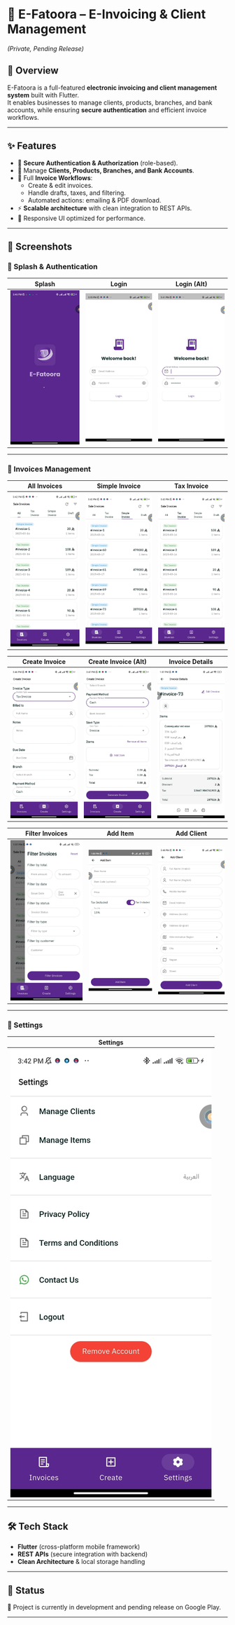 # 📌 E-Fatoora – E-Invoicing & Client Management  
*(Private, Pending Release)*  

## 🚀 Overview
E-Fatoora is a full-featured **electronic invoicing and client management system** built with Flutter.  
It enables businesses to manage clients, products, branches, and bank accounts, while ensuring **secure authentication** and efficient invoice workflows.  

---

## ✨ Features
- 🔐 **Secure Authentication & Authorization** (role-based).  
- 👥 Manage **Clients, Products, Branches, and Bank Accounts**.  
- 🧾 Full **Invoice Workflows**:  
  - Create & edit invoices.  
  - Handle drafts, taxes, and filtering.  
  - Automated actions: emailing & PDF download.  
- ⚡ **Scalable architecture** with clean integration to REST APIs.  
- 🎨 Responsive UI optimized for performance.  

---

## 📸 Screenshots

### 🔹 Splash & Authentication
| Splash | Login | Login (Alt) |
|:------:|:-----:|:-----------:|
| ![](assets/splash.jpg) | ![](assets/login.jpg) | ![](assets/login2.jpg) |

---

### 🔹 Invoices Management
| All Invoices | Simple Invoice | Tax Invoice |
|:------------:|:--------------:|:------------:|
| ![](assets/All%20invoices.jpg) | ![](assets/simple%20invoices.jpg) | ![](assets/Tax%20invoices.jpg) |

| Create Invoice | Create Invoice (Alt) | Invoice Details |
|:--------------:|:---------------------:|:---------------:|
| ![](assets/Create%20invoice.jpg) | ![](assets/Create%20invoices2.jpg) | ![](assets/invoice%20Deatails.jpg) |

| Filter Invoices | Add Item | Add Client |
|:---------------:|:--------:|:----------:|
| ![](assets/filter%20invoices.jpg) | ![](assets/Add%20Item.jpg) | ![](assets/Add%20Client.jpg) |

---

### 🔹 Settings
| Settings |
|:--------:|
| ![](assets/Settings.jpg) |

---

## 🛠 Tech Stack
- **Flutter** (cross-platform mobile framework)  
- **REST APIs** (secure integration with backend)  
- **Clean Architecture** & local storage handling  

---

## 📂 Status
🚧 Project is currently in development and pending release on Google Play.  

---

